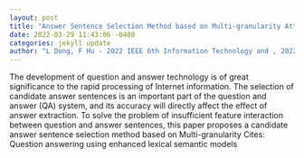 ```yaml
--- 
layout: post 
title: "Answer Sentence Selection Method based on Multi-granularity Attention Mechanism" 
date: 2022-03-29 11:43:06 -0400 
categories: jekyll update 
author: "L Dong, F Hu - 2022 IEEE 6th Information Technology and , 2022" 
--- 
```

The development of question and answer technology is of great significance to the rapid processing of Internet information. The selection of candidate answer sentences is an important part of the question and answer (QA) system, and its accuracy will directly affect the effect of answer extraction. To solve the problem of insufficient feature interaction between question and answer sentences, this paper proposes a candidate answer sentence selection method based on Multi-granularity Cites: Question answering using enhanced lexical semantic models